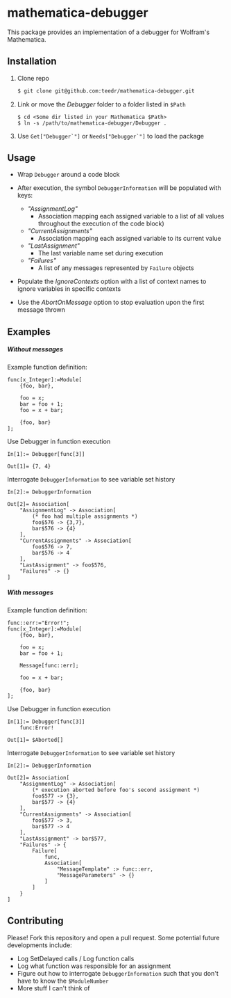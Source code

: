 # mathematica-debugger

This package provides an implementation of a debugger for Wolfram's Mathematica.

## Installation

1. Clone repo
	```sh
	$ git clone git@github.com:teedr/mathematica-debugger.git
	```

2. Link or move the _Debugger_ folder to a folder listed in `$Path`
	```
	$ cd <Some dir listed in your Mathematica $Path>
	$ ln -s /path/to/mathematica-debugger/Debugger .
	```
	
3. Use ``Get["Debugger`"]`` or ``Needs["Debugger`"]`` to load the package

## Usage

* Wrap `Debugger` around a code block

* After execution, the symbol `DebuggerInformation` will be populated with keys: 
	* _"AssignmentLog"_
		* Association mapping each assigned variable to a list of all values throughout the execution of the code block)
	* _"CurrentAssignments"_
		* Association mapping each assigned variable to its current value
	* _"LastAssignment"_
		* The last variable name set during execution
	* _"Failures"_
		* A list of any messages represented by `Failure` objects
		

* Populate the _IgnoreContexts_ option with a list of context names to ignore variables in specific contexts

* Use the _AbortOnMessage_ option to stop evaluation upon the first message thrown

## Examples

##### Without messages
Example function definition:
```
func[x_Integer]:=Module[
	{foo, bar},
	
	foo = x;
	bar = foo + 1;
	foo = x + bar;
	
	{foo, bar}
];
```
Use Debugger in function execution
```
In[1]:= Debugger[func[3]]

Out[1]= {7, 4}
```
Interrogate `DebuggerInformation` to see variable set history
```
In[2]:= DebuggerInformation

Out[2]= Association[
	"AssignmentLog" -> Association[
		(* foo had multiple assignments *)
		foo$576 -> {3,7},
		bar$576 -> {4}
	],
	"CurrentAssignments" -> Association[
		foo$576 -> 7,
		bar$576 -> 4
	],
	"LastAssignment" -> foo$576,
	"Failures" -> {}
]
```

##### With messages
Example function definition:
```
func::err:="Error!";
func[x_Integer]:=Module[
	{foo, bar},
	
	foo = x;
	bar = foo + 1;
	
	Message[func::err];
	
	foo = x + bar;
	
	{foo, bar}
];
```
Use Debugger in function execution
```
In[1]:= Debugger[func[3]]
	func:Error!

Out[1]= $Aborted[]
```
Interrogate `DebuggerInformation` to see variable set history
```
In[2]:= DebuggerInformation

Out[2]= Association[
	"AssignmentLog" -> Association[
		(* execution aborted before foo's second assignment *)
		foo$577 -> {3},
		bar$577 -> {4}
	],
	"CurrentAssignments" -> Association[
		foo$577 -> 3,
		bar$577 -> 4
	],
	"LastAssignment" -> bar$577,
	"Failures" -> {
		Failure[
			func,
			Association[
				"MessageTemplate" :> func::err,
				"MessageParameters" -> {}
			]
		]
	}
]
```

## Contributing

Please! Fork this repository and open a pull request. Some potential future developments include:

* Log SetDelayed calls / Log function calls
* Log what function was responsible for an assignment
* Figure out how to interrogate ``DebuggerInformation`` such that you don't have to know the ``$ModuleNumber``
* More stuff I can't think of
